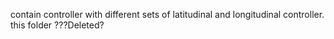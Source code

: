 <!--
 * @Descripttion: 
 * @version: 
 * @Author: xiangzhang
 * @Date: 2020-09-01 17:52:04
 * @LastEditors: xiangzhang
 * @LastEditTime: 2020-09-01 17:55:17
-->
contain  controller with different sets of latitudinal and  longitudinal controller.
this folder ???Deleted?